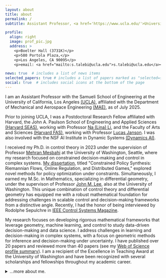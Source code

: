 ```yaml
---
layout: about
title: about
permalink: /
subtitle: Assistant Professor, <a href='https://www.ucla.edu/'>University of California, Los Angeles</a>, CA.

profile:
  align: right
  image: prof_pic.jpg
  address: >
    <p>Boelter Hall (3731K)</p>
    <p>580 Portola Plaza,</p>
    <p>Los Angeles, CA 90095</p>
    <p>email: <a href="mailto:s.talebi@ucla.edu">s.talebi@ucla.edu</a></p>

news: true  # includes a list of news items
selected_papers: true # includes a list of papers marked as "selected={true}"
social: true  # includes social icons at the bottom of the page
---
```


I am an Assistant Professor with the Samueli School of Engineering at the University of California, Los Angeles <a href='https://www.ucla.edu/'>(UCLA)</a>, affiliated with the Department of Mechanical and Aerospace Engineering <a href='https://mae.ucla.edu/'>(MAE)</a>, as of July 2025.

<div id="justify">
<p>
Prior to joining UCLA, I was a Postdoctoral Research Fellow affiliated with Harvard, the John A. Paulson School of Engineering and Applied Sciences <a href='https://seas.harvard.edu/'>(Harvard SEAS)</a>, working with Professor <a href='https://nali.seas.harvard.edu'>Na (Lina) Li</a>, and the Faculty of Arts and Sciences <a href='https://www.fas.harvard.edu/'>(Harvard FAS)</a>, working with Professor <a href='https://lucasjanson.fas.harvard.edu'>Lucas Janson</a>. I was also involved with the NSF AI Institute in Dynamic Systems <a href='https://dynamicsai.org'>(Dynamics AI)</a>.

I received my Ph.D. in control theory in 2023 under 
the supervision of Professor <a href="https://mehran-mesbahi.github.io">Mehran Mesbahi</a>
 at the University of Washington, Seattle, where my 
research focused on constrained decision-making and control in complex systems.
 <a href="{{ site.baseurl }}/assets/pdf/uwthesis.pdf" target="_blank">My dissertation</a>, titled "Constrained Policy Synthesis:
 Riemannian Flows, Online Regulation, and Distributed Games," 
explored novel methods for policy optimization under constraints. 
Simultaneously, I earned 
my M.Sc. in Mathematics, specializing in differential geometry, under the supervison of Professor
 <a href="https://sites.math.washington.edu//~lee/">John M. Lee</a>, also at the University of Washington. 
This unique combination of control theory 
and differential geometry has equipped me with a robust mathematical foundation for 
addressing challenges in scalable control and decision-making frameworks from a distinctive angle. 
Recently, I had the honor of being interviewed by Rodolphe Sepulchre in <a href='https://ieeexplore.ieee.org/stamp/stamp.jsp?arnumber=10317610'>IEEE Control Systems Magazine</a>.
</p>
</div>

<div id="justify">
<p>
My research focuses on developing rigorous mathematical frameworks that leverage geometry, machine learning, and control to study data-driven decision-making and data science. I address challenges in learning and decision-making in complex systems, with a focus on geometric methods for inference and decision-making under uncertainty. I have published over 20 papers and reviewed more than 40 papers (see my <a href='https://www.webofscience.com/wos-researcher-cv/public/3551560/a7c90fc9-e576-4955-a6bf-d7df972d61c7/ShahriarTalebi_Web_of_Science_Researcher_CV.pdf'>Web of Science profile summary</a>). I am a recipient of the Excellence in Teaching Award at the University of Washington and have been recognized with several scholarships and fellowships throughout my academic career.
</p>
</div>

<details>
	<summary>...more about me.</summary>
	I received the B.Sc. degree in electrical engineering from the Sharif 
University of Technology, Tehran, Iran, in 2014, the M.Sc. degree in electrical engineering 
from the University of Central Florida (UCF), Orlando, FL, USA, in 2017, both in the area of 
control theory. I'm honored by the 2022 Excellence in Teaching Award at the University of Washington.
I'm also a recipient of William E. Boeing Endowed Fellowship, Paul A. 
Carlstedt Endowment, and Latvian Arctic Pilot–A. Vagners Memorial Scholarship with UW 
in 2018 and 2019, and Frank Hubbard Engineering Scholarship with UCF in 2017. 
</details>
<br>
 

<!-- 
Write your biography here. Tell the world about yourself. Link to your favorite [subreddit](http://reddit.com). You can put a picture in, too. The code is already in, just name your picture `prof_pic.jpg` and put it in the `img/` folder.

Put your address / P.O. box / other info right below your picture. You can also disable any these elements by editing `profile` property of the YAML header of your `_pages/about.md`. Edit `_bibliography/papers.bib` and Jekyll will render your [publications page](/al-folio/publications/) automatically.

Link to your social media connections, too. This theme is set up to use [Font Awesome icons](http://fortawesome.github.io/Font-Awesome/) and [Academicons](https://jpswalsh.github.io/academicons/), like the ones below. Add your Facebook, Twitter, LinkedIn, Google Scholar, or just disable all of them.
 -->

